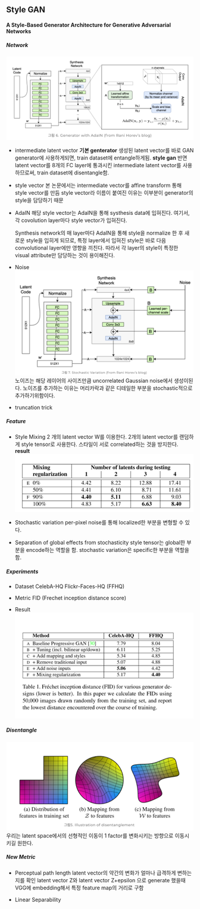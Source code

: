 ## Style GAN

#### A Style-Based Generator Architecture for Generative Adversarial Networks

##### Network

![1](./pic/1.png)
* intermediate latent vector 
    **기본 genterator**
    생성된 latent vector를 바로 GAN generator에 사용하게되면, train dataset에 entangle하게됨.
    **style gan**
    반면 latent vector를 8개의 FC layer에 통과시킨 intermediate latent vector를 사용하므로써, 
    train dataset에 disentangle함.

* style vector
    본 논문에서는 intermediate vector를 affine transform 통해 style vector를 만듬
    style vector라 이름이 붙여진 이유는 이부분이 generator의 style을 담당하기 때문

* AdaIN
    해당 style vector는 AdaIN을 통해 systhesis data에 입혀진다.
    여기서, 각 covolution layer마다 style vector가 입혀진다.

    Synthesis network의 매 layer마다 AdaIN을 통해 style을 normalize 한 후 새로운 style을 입히게 되므로, 특정 layer에서 입혀진 style은 바로 다음 convolutional layer에만 영향을 끼친다. 따라서 각 layer의 style이 특정한 visual attribute만 담당하는 것이 용이해진다.
    
* Noise
    ![2](./pic/2.png)
    노이즈는 해당 레이어의 사이즈만큼 uncorrelated Gaussian noise에서 생성이된다.
    노이즈를 추가하는 이유는 머리카락과 같은 디테일한 부분을 stochastic적으로 추가하기위함이다.

* truncation trick

##### Feature
* Style Mixing
    2 개의 latent vector W를 이용한다.
    2개의 latent vector를 랜덤하게 style tensor로 사용한다.
    스타일이 서로 correlated하는 것을 방지한다.
  **result**
    ![4](./pic/4.jpeg)
* Stochastic variation
    per-pixel noise를 통해 localized한 부분을 변형할 수 있다.

* Separation of global effects from stochasticity
    style tensor는 global한 부분을 encode하는 역할을 함.
    stochastic variation은 specific한 부분을 역할을 함.
    

##### Experiments
* Dataset
    CelebA-HQ
    Flickr-Faces-HQ (FFHQ)

* Metric
    FID (Frechet inception distance score)
* Result
    ![5](./pic/5.jpeg)

##### Disentangle
![3](./pic/3.png)
우리는 latent space에서의 선형적인 이동이 1 factor를 변화시키는 방향으로 이동시키길 원한다.

##### New Metric
* Perceptual path length
    latent vector의 약간의 변화가 얼마나 급격하게 변하는지를 확인
    latent vector Z와 latent vector Z+epsilon 으로 generate 했을때 VGG에 embedding해서 특정 feature map의 거리로 구함
    
* Linear Separability


    
    